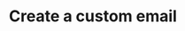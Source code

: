 ---
# -------------------------- #
#      ENDPOINT DETAILS      #
# -------------------------- #

product-type: "connect"
content-type: "api-endpoint"
endpoint: "notifications"
key: "create-custom-notification-recipient"
version: "1"


# -------------------------- #
#       METHOD DETAILS       #
# -------------------------- #

title: "Create a custom email"
method: "post"
short-url: |
  {{ site.data.connect.core-objects.notifications.custom-emails.post.name | flatify }}
full-url: |
  {{ api.base-url }}{{ endpoint.short-url | flatify }}
short: "{{ site.data.connect.core-objects.notifications.custom-emails.post.description }}"
description: |
  {{ site.data.connect.core-objects.notifications.custom-emails.post.description }}
  **Note**: To use this endpoint, your Stitch plan must include access to the [Custom notification list]({{ link.account.customize-notifications | prepend: site.baseurl }}) feature.
# -------------------------- #
#       METHOD ARGUMENTS     #
# -------------------------- #

arguments:
  - name: "email_address"
    required: true
    type: "string"
    description: |
      The email address that custom email notifications should be sent to.
    example-value: |
      stitch-custom-notification@yourdomain.com


# -------------------------- #
#           RETURNS          #
# -------------------------- #

returns: |
  If successful, the API will return a status of <code class="api success">200 OK</code> and a single [Custom Email Notification object]({{ site.data.connect.data-structures.notifications.custom-email.section }}).

# ------------------------------ #
#   EXAMPLE REQUEST & RESPONSES  #
# ------------------------------ #

examples:
  - type: "Request"
    request-url: "{{ endpoint.short-url | flatify | strip_newlines }}"
    header: "{{ site.data.connect.request-headers.post.with-body | flatify }}"
    code: |
      '{
         "email_address": "stitch-custom-notification@yourdomain.com"
       }'
  
  - type: "Response"
    code: |
      {
        "id": 22,
        "client_id": 116078,
        "email_address": "stitch-custom-notification@yourdomain.com",
        "created_at": "2019-07-16T19:49:51Z",
        "disabled_at": null
      }
  
  - type: "Errors"
    error-file: "custom-email-notifications"
  # The errors live in: _data/connect/response-codes/custom-email-notifications.yml
---